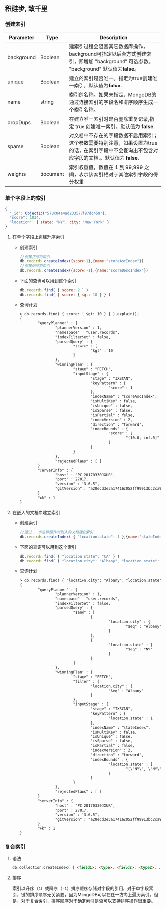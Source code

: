 ## 积硅步, 致千里

### 创建索引

| Parameter  | Type     | Description                                                  |
| ---------- | -------- | ------------------------------------------------------------ |
| background | Boolean  | 建索引过程会阻塞其它数据库操作，background可指定以后台方式创建索引，即增加 "background" 可选参数。 "background" 默认值为**false**。 |
| unique     | Boolean  | 建立的索引是否唯一。指定为true创建唯一索引。默认值为**false**. |
| name       | string   | 索引的名称。如果未指定，MongoDB的通过连接索引的字段名和排序顺序生成一个索引名称。 |
| dropDups   | Boolean  | 在建立唯一索引时是否删除重复记录,指定 true 创建唯一索引。默认值为 **false**. |
| sparse     | Boolean  | 对文档中不存在的字段数据不启用索引；这个参数需要特别注意，如果设置为true的话，在索引字段中不会查询出不包含对应字段的文档.。默认值为 **false**. |
| weights    | document | 索引权重值，数值在 1 到 99,999 之间，表示该索引相对于其他索引字段的得分权重 |



### 单个字段上的索引

```javascript
{
  "_id": ObjectId("570c04a4ad233577f97dc459"),
  "score": 1034,
  "location": { state: "NY", city: "New York" }
}
```

1. 在单个字段上创建升序索引 

   * 创建索引

     ```javascript
     //创建正序的索引
     db.records.createIndex({score:1},{name:"scoreAscIndex"})
     //创建倒序的索引
     db.records.createIndex({score:-1},{name:"scoreDescIndex"})
     ```

   * 下面的查询可以用到这个索引

     ```javascript
     db.records.find( { score: 2 } )
     db.records.find( { score: { $gt: 10 } } )
     ```

   * 查询计划

     ```html
     > db.records.find( { score: { $gt: 10 } } ).explain();
     {
             "queryPlanner" : {
                     "plannerVersion" : 1,
                     "namespace" : "user.records",
                     "indexFilterSet" : false,
                     "parsedQuery" : {
                             "score" : {
                                     "$gt" : 10
                             }
                     },
                     "winningPlan" : {
                             "stage" : "FETCH",
                             "inputStage" : {
                                     "stage" : "IXSCAN",
                                     "keyPattern" : {
                                             "score" : 1
                                     },
                                     "indexName" : "scoreAscIndex",
                                     "isMultiKey" : false,
                                     "isUnique" : false,
                                     "isSparse" : false,
                                     "isPartial" : false,
                                     "indexVersion" : 2,
                                     "direction" : "forward",
                                     "indexBounds" : {
                                             "score" : [
                                                     "(10.0, inf.0]"
                                             ]
                                     }
                             }
                     },
                     "rejectedPlans" : [ ]
             },
             "serverInfo" : {
                     "host" : "PC-20170330JXUR",
                     "port" : 27017,
                     "version" : "3.6.5",
                     "gitVersion" : "a20ecd3e3a174162052ff99913bc2ca9a839d618"
             },
             "ok" : 1
     }
     ```

2. 在嵌入的文档中建立索引

   * 创建索引

     ```javascript
     //通过 . 的这种操作对嵌入的文档建立索引
     db.records.createIndex( { "location.state": 1 },{name:"stateIndex"} )
     ```

   * 下面的查询可以用到这个索引

     ```javascript
     db.records.find( { "location.state": "CA" } )
     db.records.find( { "location.city": "Albany", "location.state": "NY" } )
     ```

   * 查询计划

     ```html
     > db.records.find( { "location.city": "Albany", "location.state": "NY" } ).explain();
     {
             "queryPlanner" : {
                     "plannerVersion" : 1,
                     "namespace" : "user.records",
                     "indexFilterSet" : false,
                     "parsedQuery" : {
                             "$and" : [
                                     {
                                             "location.city" : {
                                                     "$eq" : "Albany"
                                             }
                                     },
                                     {
                                             "location.state" : {
                                                     "$eq" : "NY"
                                             }
                                     }
                             ]
                     },
                     "winningPlan" : {
                             "stage" : "FETCH",
                             "filter" : {
                                     "location.city" : {
                                             "$eq" : "Albany"
                                     }
                             },
                             "inputStage" : {
                                     "stage" : "IXSCAN",
                                     "keyPattern" : {
                                             "location.state" : 1
                                     },
                                     "indexName" : "stateIndex",
                                     "isMultiKey" : false,
                                     "isUnique" : false,
                                     "isSparse" : false,
                                     "isPartial" : false,
                                     "indexVersion" : 2,
                                     "direction" : "forward",
                                     "indexBounds" : {
                                             "location.state" : [
                                                     "[\"NY\", \"NY\"]"
                                             ]
                                     }
                             }
                     },
                     "rejectedPlans" : [ ]
             },
             "serverInfo" : {
                     "host" : "PC-20170330JXUR",
                     "port" : 27017,
                     "version" : "3.6.5",
                     "gitVersion" : "a20ecd3e3a174162052ff99913bc2ca9a839d618"
             },
             "ok" : 1
     }
     ```

### 复合索引

1. 语法

   ```html
   db.collection.createIndex( { <field1>: <type>, <field2>: <type2>, ... } )
   ```

2. 排序

   索引以升序（`1`）或降序（`-1`）排序顺序存储对字段的引用。对于单字段索引，键的排序顺序无关紧要，因为MongoDB可以在任一方向上遍历索引。但是，对于复合索引，排序顺序对于确定索引是否可以支持排序操作很重要。 

